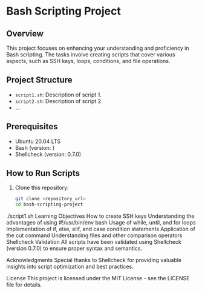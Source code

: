 # Bash Scripting Project

## Overview

This project focuses on enhancing your understanding and proficiency in Bash scripting. The tasks involve creating scripts that cover various aspects, such as SSH keys, loops, conditions, and file operations.

## Project Structure

- `script1.sh`: Description of script 1.
- `script2.sh`: Description of script 2.
- ...

## Prerequisites

- Ubuntu 20.04 LTS
- Bash (version: )
- Shellcheck (version: 0.7.0)

## How to Run Scripts

1. Clone this repository:

   ```bash
   git clone <repository_url>
   cd bash-scripting-project
./script1.sh
Learning Objectives
How to create SSH keys
Understanding the advantages of using #!/usr/bin/env bash
Usage of while, until, and for loops
Implementation of if, else, elif, and case condition statements
Application of the cut command
Understanding files and other comparison operators
Shellcheck Validation
All scripts have been validated using Shellcheck (version 0.7.0) to ensure proper syntax and semantics.

Acknowledgments
Special thanks to Shellcheck for providing valuable insights into script optimization and best practices.

License
This project is licensed under the MIT License - see the LICENSE file for details.
